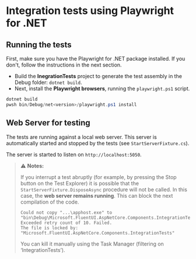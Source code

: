 # Integration tests using Playwright for .NET

## Running the tests

First, make sure you have the Playwright for .NET package installed. If you don't, follow the instructions in the next section.

- Build the **InegrationTests** project to generate the test assembly in the Debug folder: `dotnet build`.
- Next, install the **Playwright browsers**, running the `playwright.ps1` script.

```powershell
dotnet build
pwsh bin/Debug/net<version>/playwright.ps1 install
```

## Web Server for testing

The tests are running against a local web server.
This server is automatically started and stopped by the tests (see `StartServerFixture.cs`).

The server is started to listen on `http://localhost:5050`.

> ⚠️ **Notes:**
>
> If you interrupt a test abruptly (for example, by pressing the Stop button on the Test Explorer)
> it is possible that the `StartServerFixture.DisposeAsync` procedure will not be called.
> In this case, the **web server remains running**.
> This can block the next compilation of the code.
> ```
> Could not copy "...\apphost.exe" to "bin\Debug\Microsoft.FluentUI.AspNetCore.Components.IntegrationTests.exe".
> Exceeded retry count of 10. Failed.
> The file is locked by: "Microsoft.FluentUI.AspNetCore.Components.IntegrationTests"
> ```
> You can kill it manually using the Task Manager (filtering on ‘IntegrationTests’).
